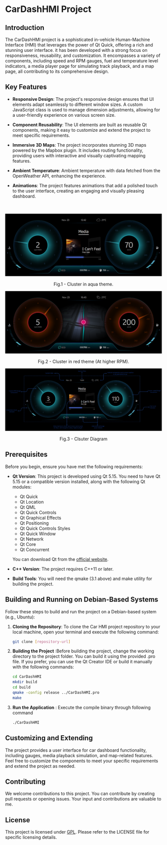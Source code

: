 # CarDashHMI Project

## Introduction

 The CarDashHMI project is a sophisticated in-vehicle Human-Machine Interface (HMI) that leverages the power of Qt Quick, offering a rich and stunning user interface. it has been developed with a strong focus on responsiveness, reusability, and customization. It encompasses a variety of components, including speed and RPM gauges, fuel and temperature level indicators, a media player page for simulating track playback, and a map page, all contributing to its comprehensive design.



## Key Features

- **Responsive Design**: The project's responsive design ensures that UI elements adapt seamlessly to different window sizes. A custom JavaScript class is used to manage dimension adjustments, allowing for a user-friendly experience on various screen size.

- **Component Reusability**: The UI elements are built as reusable Qt components, making it easy to customize and extend the project to meet specific requirements.

- **Immersive 3D Maps**: The project incorporates stunning 3D maps powered by the Mapbox plugin. It includes routing functionality, providing users with interactive and visually captivating mapping features.

- **Ambient Temperature**: Ambient temperature with data fetched from the OpenWeather API, enhancing the experience.

- **Animations**: The project features animations that add a polished touch to the user interface, creating an engaging and visually pleasing dashboard.<br><br><br>

<p align="center">
  <img  src="GitAssets/ClusterAquaMode.png">
   <figcaption style="text-align: center"> Fig.1 - Cluster in aqua theme.</figcaption>
</p>

<p align="center">
  <img  src="GitAssets/ClusterRedMode.png">
   <figcaption style="text-align: center"> Fig.2 - Cluster in red theme (At higher RPM).</figcaption>
</p>
  
<p align="center">
  <img  src="GitAssets/ClusterDiagram.png">
   <figcaption style="text-align: center"> Fig.3 - Clsuter Diagram </figcaption>
</p>


## Prerequisites

Before you begin, ensure you have met the following requirements:

- **Qt Version**: This project is developed using Qt 5.15. You need to have Qt 5.15 or a compatible version installed, along with the following Qt modules:

  - Qt Quick
  - Qt Location
  - Qt QML
  - Qt Quick Controls
  - Qt Graphical Effects
  - Qt Positioning
  - Qt Quick Controls Styles
  - Qt Quick Window
  - Qt Network
  - Qt Core
  - Qt Concurrent

  You can download Qt from the [official website](https://www.qt.io/download).

- **C++ Version**: The project requires C++11 or later.

- **Build Tools**: You will need the qmake (3.1 above) and  make utility for building the project.


## Building and Running on Debian-Based Systems

Follow these steps to build and run the project on a Debian-based system (e.g., Ubuntu):

1. **Cloning the Repository**: To clone the Car HMI project repository to your local machine, open your terminal and execute the following command:

    ```bash
    git clone [repository-url] 
    ```

2. **Building the Project** :Before building the project, change the working directory to the project folder. You can build it using the provided .pro file. If you prefer, you can use the Qt Creator IDE or build it manually with the following commands:
    ```bash
    cd CarDashHMI
    mkdir build
    cd build 
    qmake -config release ../CarDashHMI.pro
    make 
    ```
3. **Run the Application** : Execute the compile binary through following command
     ```bash
    ./CarDashHMI
    ```

## Customizing and Extending

The project provides a user interface for car dashboard functionality, including gauges, media playback simulation, and map-related features. Feel free to customize the components to meet your specific requirements and extend the project as needed.

## Contributing

We welcome contributions to this project. You can contribute by creating pull requests or opening issues. Your input and contributions are valuable to me.

## License

This project is licensed under [GPL](LICENSE). Please refer to the LICENSE file for specific licensing details.
